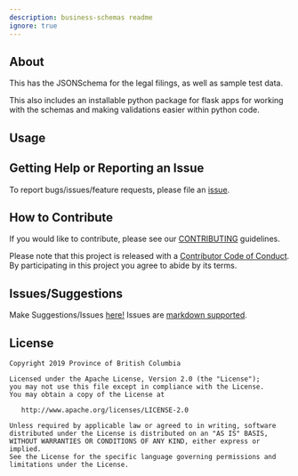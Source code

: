 ```yaml
---
description: business-schemas readme
ignore: true
---
```


## About

This has the JSONSchema for the legal filings, as well as sample test data.

This also includes an installable python package for flask apps for working with the schemas and making validations easier within python code.

## Usage

## Getting Help or Reporting an Issue

To report bugs/issues/feature requests, please file an [issue](https://github.com/bcgov/business-schemas/issues/).

## How to Contribute

If you would like to contribute, please see our [CONTRIBUTING](CONTRIBUTING.md) guidelines.

Please note that this project is released with a [Contributor Code of Conduct](CODE_OF_CONDUCT.md). 
By participating in this project you agree to abide by its terms.

## Issues/Suggestions
Make Suggestions/Issues [here!](https://github.com/bcgov/business-schemas/issues/new)
Issues are [markdown supported](https://guides.github.com/features/mastering-markdown/).

## License

    Copyright 2019 Province of British Columbia

    Licensed under the Apache License, Version 2.0 (the "License");
    you may not use this file except in compliance with the License.
    You may obtain a copy of the License at

       http://www.apache.org/licenses/LICENSE-2.0

    Unless required by applicable law or agreed to in writing, software
    distributed under the License is distributed on an "AS IS" BASIS,
    WITHOUT WARRANTIES OR CONDITIONS OF ANY KIND, either express or implied.
    See the License for the specific language governing permissions and
    limitations under the License.
